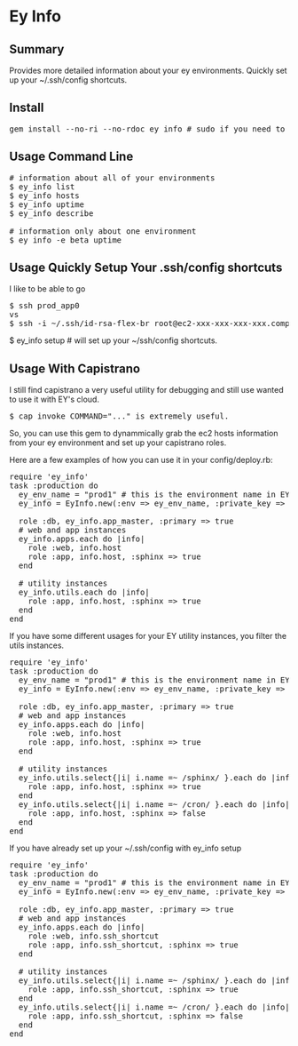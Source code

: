Ey Info
=======

Summary
-------
Provides more detailed information about your ey environments.  Quickly set up your ~/.ssh/config shortcuts.

Install
-------

<pre>
gem install --no-ri --no-rdoc ey_info # sudo if you need to
</pre>

Usage Command Line
-------

<pre>
# information about all of your environments
$ ey_info list
$ ey_info hosts
$ ey_info uptime
$ ey_info describe <instance-id>

# information only about one environment
$ ey_info -e beta uptime
</pre>

Usage Quickly Setup Your .ssh/config shortcuts
-------

I like to be able to go

<pre>
$ ssh prod_app0
vs
$ ssh -i ~/.ssh/id-rsa-flex-br root@ec2-xxx-xxx-xxx-xxx.compute-1.amazonaws.com
</pre>

$ ey_info setup # will set up your ~/ssh/config shortcuts.

Usage With Capistrano
-------

I still find capistrano a very useful utility for debugging and still use wanted to use it with EY's cloud.

<pre>
$ cap invoke COMMAND="..." is extremely useful.
</pre>

So, you can use this gem to dynammically grab the ec2 hosts information from your ey environment and set up your
capistrano roles.  

Here are a few examples of how you can use it in your config/deploy.rb:

<pre>
require 'ey_info'
task :production do
  ey_env_name = "prod1" # this is the environment name in EY's gui interface
  ey_info = EyInfo.new(:env => ey_env_name, :private_key => "~/.ssh/id-rsa-flex-key")

  role :db, ey_info.app_master, :primary => true
  # web and app instances
  ey_info.apps.each do |info|
    role :web, info.host
    role :app, info.host, :sphinx => true
  end

  # utility instances
  ey_info.utils.each do |info|
    role :app, info.host, :sphinx => true
  end
end
</pre>

If you have some different usages for your EY utility instances, you filter the utils instances.


<pre>
require 'ey_info'
task :production do
  ey_env_name = "prod1" # this is the environment name in EY's gui interface
  ey_info = EyInfo.new(:env => ey_env_name, :private_key => "~/.ssh/id-rsa-flex-key")

  role :db, ey_info.app_master, :primary => true
  # web and app instances
  ey_info.apps.each do |info|
    role :web, info.host
    role :app, info.host, :sphinx => true
  end

  # utility instances
  ey_info.utils.select{|i| i.name =~ /sphinx/ }.each do |info|
    role :app, info.host, :sphinx => true
  end
  ey_info.utils.select{|i| i.name =~ /cron/ }.each do |info|
    role :app, info.host, :sphinx => false
  end
end
</pre>

If you have already set up your ~/.ssh/config with ey_info setup

<pre>
require 'ey_info'
task :production do
  ey_env_name = "prod1" # this is the environment name in EY's gui interface
  ey_info = EyInfo.new(:env => ey_env_name, :private_key => "~/.ssh/id-rsa-flex-key")

  role :db, ey_info.app_master, :primary => true
  # web and app instances
  ey_info.apps.each do |info|
    role :web, info.ssh_shortcut
    role :app, info.ssh_shortcut, :sphinx => true
  end

  # utility instances
  ey_info.utils.select{|i| i.name =~ /sphinx/ }.each do |info|
    role :app, info.ssh_shortcut, :sphinx => true
  end
  ey_info.utils.select{|i| i.name =~ /cron/ }.each do |info|
    role :app, info.ssh_shortcut, :sphinx => false
  end
end
</pre>

